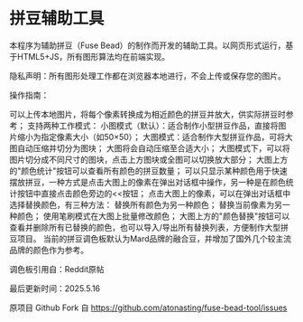 # 拼豆辅助工具


本程序为辅助拼豆（Fuse Bead）的制作而开发的辅助工具。以网页形式运行，基于HTML5+JS，所有图形算法均在前端实现。

隐私声明：所有图形处理工作都在浏览器本地进行，不会上传或保存您的图片。

操作指南：


可以上传本地图片，将每个像素转换成为相近颜色的拼豆并放大，供实际拼豆时参考；
支持两种工作模式：
小图模式（默认）：适合制作小型拼豆作品，直接将图片缩小为指定像素大小（如50×50）；
大图模式：适合制作大型拼豆作品，可将大图自动压缩并切分为图块；
大图将会自动压缩至合适大小；
大图模式下，可以将图片切分成不同尺寸的图块，点击上方图块或全图可以切换放大部分；
大图上方的"颜色统计"按钮可以查看所有颜色的拼豆数量；
可以只显示某种颜色用于快速摆放拼豆，一种方式是点击大图上的像素在弹出对话框中操作，另一种是在颜色统计按钮中直接点击颜色旁边的<<按钮；
点击大图上的像素，可以在弹出对话框中选择替换颜色，有三种方法：
替换所有颜色为另一种颜色；
替换当前像素为另一种颜色；
使用笔刷模式在大图上批量修改颜色；
大图上方的"颜色替换"按钮可以查看并删除所有已替换的颜色，也可以导入/导出所有替换列表，方便制作大型拼豆项目。
当前的拼豆调色板默认为Mard品牌的融合豆，并增加了国外几个较主流品牌的颜色作为参考。

调色板引用自：Reddit原帖

最后更新时间：2025.5.16

原项目 Github Fork 自 https://github.com/atonasting/fuse-bead-tool/issues